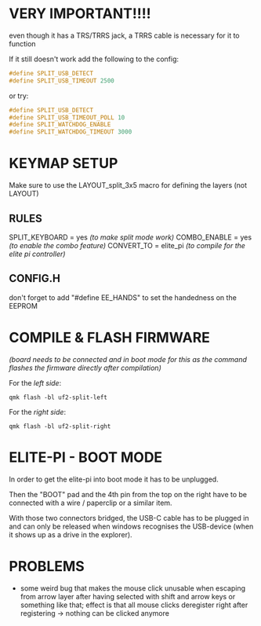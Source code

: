 # VERY IMPORTANT!!!!
even though it has a TRS/TRRS jack, a TRRS cable is necessary for it to function

If it still doesn't work add the following to the config:
```c
#define SPLIT_USB_DETECT
#define SPLIT_USB_TIMEOUT 2500
```
or try:
```c
#define SPLIT_USB_DETECT
#define SPLIT_USB_TIMEOUT_POLL 10
#define SPLIT_WATCHDOG_ENABLE
#define SPLIT_WATCHDOG_TIMEOUT 3000
```

# KEYMAP SETUP

Make sure to use the LAYOUT_split_3x5 macro for defining the layers (not LAYOUT)

## RULES
SPLIT_KEYBOARD = yes *(to make split mode work)*
COMBO_ENABLE = yes *(to enable the combo feature)*
CONVERT_TO = elite_pi *(to compile for the elite pi controller)*

## CONFIG.H
don't forget to add "#define EE_HANDS" to set the handedness on the EEPROM

# COMPILE & FLASH FIRMWARE
*(board needs to be connected and in boot mode for this
as the command flashes the firmware directly after compilation)*

For the *left side*:
```
qmk flash -bl uf2-split-left
```
For the *right side*:
```
qmk flash -bl uf2-split-right
```

# ELITE-PI - BOOT MODE
In order to get the elite-pi into boot mode it has to be unplugged.

Then the "BOOT" pad and the 4th pin from the top on the right have to be connected with a wire / paperclip or a similar item.

With those two connectors bridged, the USB-C cable has to be plugged in and can only be released when windows recognises the USB-device (when it shows up as a drive in the explorer).

# PROBLEMS
- some weird bug that makes the mouse click unusable when escaping from arrow layer after having selected with shift and arrow keys or something like that; effect is that all mouse clicks deregister right after registering -> nothing can be clicked anymore
